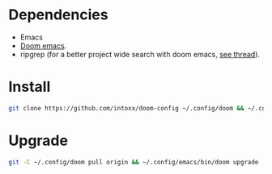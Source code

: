 # Dependencies
- Emacs
- [Doom emacs](https://github.com/hlissner/doom-emacs#install).
- ripgrep (for a better project wide search with doom emacs, [see thread](https://www.reddit.com/r/DoomEmacs/comments/lsqnbg/comment/gosrxdd/?utm_source=share&utm_medium=web2x&context=3)).

# Install
```bash
git clone https://github.com/intoxx/doom-config ~/.config/doom && ~/.config/emacs/bin/doom sync
```

# Upgrade
```bash
git -C ~/.config/doom pull origin && ~/.config/emacs/bin/doom upgrade
```

